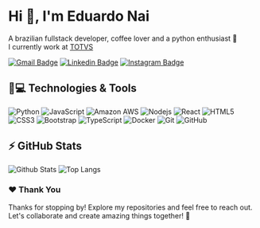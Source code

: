 # Hi 👋, I'm Eduardo Nai
A brazilian fullstack developer, coffee lover and a python enthusiast 🐍  
I currently work at [TOTVS](https://www.linkedin.com/company/totvs)

[![Gmail Badge](https://img.shields.io/badge/-eduardonai62@gmail.com-c14438?style=flat-square&logo=Gmail&logoColor=white&link=mailto:eduardonai62@gmail.com)](mailto:eduardonai62@gmail.com)
[![Linkedin Badge](https://img.shields.io/badge/-eduardonai-blue?style=flat-square&logo=Linkedin&logoColor=white&link=https://www.linkedin.com/in/eduardonai)](https://www.linkedin.com/in/eduardonai)
[![Instagram Badge](https://img.shields.io/badge/-dunaixn-purple?style=flat-square&logo=instagram&logoColor=white&link=https://www.instagram.com/dunaixn)](https://instagram.com/dunaixn)


## 🚀💻 Technologies & Tools
![Python](https://img.shields.io/badge/-Python-black?style=flat-square&logo=Python)
![JavaScript](https://img.shields.io/badge/-JavaScript-black?style=flat-square&logo=javascript)
![Amazon AWS](https://img.shields.io/badge/Amazon%20AWS-232F3E?style=flat-square&logo=amazon-aws)
![Nodejs](https://img.shields.io/badge/-Nodejs-black?style=flat-square&logo=Node.js)
![React](https://img.shields.io/badge/-React-black?style=flat-square&logo=react)
![HTML5](https://img.shields.io/badge/-HTML5-E34F26?style=flat-square&logo=html5&logoColor=white)
![CSS3](https://img.shields.io/badge/-CSS3-1572B6?style=flat-square&logo=css3)
![Bootstrap](https://img.shields.io/badge/-Bootstrap-563D7C?style=flat-square&logo=bootstrap)
![TypeScript](https://img.shields.io/badge/-TypeScript-007ACC?style=flat-square&logo=typescript)
![Docker](https://img.shields.io/badge/-Docker-black?style=flat-square&logo=docker)
![Git](https://img.shields.io/badge/-Git-black?style=flat-square&logo=git)
![GitHub](https://img.shields.io/badge/-GitHub-181717?style=flat-square&logo=github)

## ⚡ GitHub Stats
![Github Stats](https://github-readme-stats.vercel.app/api?username=eduardoxns&theme=radical&show_icons=true&hide_border=true&count_private=true)
![Top Langs](https://github-readme-stats.vercel.app/api/top-langs/?username=eduardoxns&theme=radical&show_icons=true&hide_border=true&layout=compact)

### ❤️ Thank You
Thanks for stopping by! Explore my repositories and feel free to reach out. Let's collaborate and create amazing things together! 🚀
